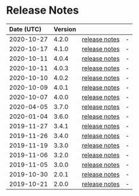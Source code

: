 # Release Notes

| Date (UTC) | Version |  |  |
| :-- | :-- | :--: | :-- |
| 2020-10-27 | 4.2.0 | [release notes](v4.2.0/README.md) | - |
| 2020-10-17 | 4.1.0 | [release notes](v4.1.0/README.md) | - |
| 2020-10-11 | 4.0.4 | [release notes](v4.0.4/README.md) | - |
| 2020-10-11 | 4.0.3 | [release notes](v4.0.3/README.md) | - |
| 2020-10-10 | 4.0.2 | [release notes](v4.0.2/README.md) | - |
| 2020-10-09 | 4.0.1 | [release notes](v4.0.1/README.md) | - |
| 2020-10-07 | 4.0.0 | [release notes](v4.0.0/README.md) | - |
| 2020-04-05 | 3.7.0 | [release notes](v3.7.0/README.md) | - |
| 2020-01-04 | 3.6.0 | [release notes](v3.6.0/README.md) | - |
| 2019-11-27 | 3.4.1 | [release notes](v3.4.1/README.md) | - |
| 2019-11-26 | 3.4.0 | [release notes](v3.4.0/README.md) | - |
| 2019-11-19 | 3.3.0 | [release notes](v3.3.0/README.md) | - |
| 2019-11-06 | 3.2.0 | [release notes](v3.2.0/README.md) | - |
| 2019-11-05 | 3.0.0 | [release notes](v3.0.0/README.md) | - |
| 2019-10-30 | 2.0.1 | [release notes](v2.0.1/README.md) | - |
| 2019-10-21 | 2.0.0 | [release notes](v2.0.0/README.md) | - |
